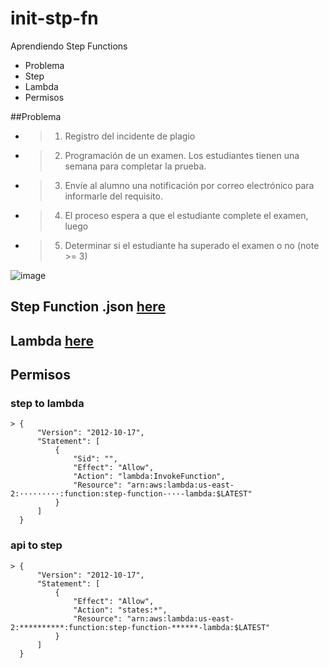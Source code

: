# init-stp-fn
Aprendiendo Step Functions

- Problema 
- Step
- Lambda
- Permisos



##Problema
  - > 1. Registro del incidente de plagio
  - > 2. Programación de un examen. Los estudiantes tienen una semana para       completar la prueba.
  - > 3. Envíe al alumno una notificación por correo electrónico para informarle del requisito.
  - > 4. El proceso espera a que el estudiante complete el examen, luego
  - > 5. Determinar si el estudiante ha superado el examen o no (note >= 3)

![image](https://user-images.githubusercontent.com/5661155/124319280-9a1dd100-db3f-11eb-80fe-22a64f11db01.png)



## Step Function .json [here](http://meta.math.stackexchange.com/questions/5020/mathjax-basic-tutorial-and-quick-reference)


## Lambda [here](http://meta.math.stackexchange.com/questions/5020/mathjax-basic-tutorial-and-quick-reference)


## Permisos
  ### step to lambda
  
    > {
          "Version": "2012-10-17",
          "Statement": [
              {
                  "Sid": "",
                  "Effect": "Allow",
                  "Action": "lambda:InvokeFunction",
                  "Resource": "arn:aws:lambda:us-east-2:·········:function:step-function-···-lambda:$LATEST"
              }
          ]
      }
  
  ### api to step 
  
    > {
          "Version": "2012-10-17",
          "Statement": [
              {
                  "Effect": "Allow",
                  "Action": "states:*",
                  "Resource": "arn:aws:lambda:us-east-2:**********:function:step-function-******-lambda:$LATEST"
              }
          ]
      }
  
